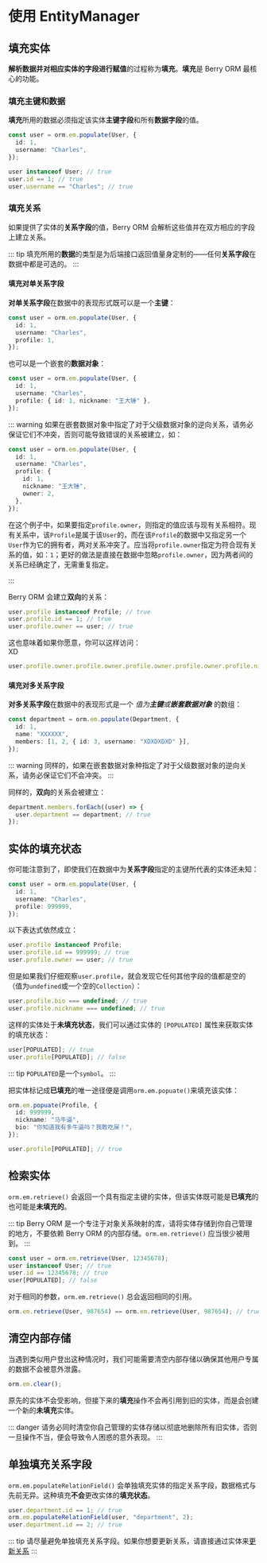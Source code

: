 # 使用 EntityManager

## 填充实体

**解析数据并对相应实体的字段进行赋值**的过程称为**填充**。**填充**是 Berry ORM 最核心的功能。

### 填充主键和数据

**填充**所用的数据必须指定该实体**主键字段**和所有**数据字段**的值。

```ts
const user = orm.em.populate(User, {
  id: 1,
  username: "Charles",
});
```

```ts
user instanceof User; // true
user.id == 1; // true
user.username == "Charles"; // true
```

### 填充关系

如果提供了实体的**关系字段**的值，Berry ORM 会解析这些值并在双方相应的字段上建立关系。

::: tip
填充所用的**数据**的类型是为后端接口返回值量身定制的——任何**关系字段**在数据中都是可选的。
:::

#### 填充对单关系字段

**对单关系字段**在数据中的表现形式既可以是一个**主键**：

```ts {4}
const user = orm.em.populate(User, {
  id: 1,
  username: "Charles",
  profile: 1,
});
```

也可以是一个嵌套的**数据对象**：

```ts {4}
const user = orm.em.populate(User, {
  id: 1,
  username: "Charles",
  profile: { id: 1, nickname: "王大锤" },
});
```

::: warning
如果在嵌套数据对象中指定了对于父级数据对象的逆向关系，请务必保证它们不冲突，否则可能导致错误的关系被建立，如：

```ts {2,7}
const user = orm.em.populate(User, {
  id: 1,
  username: "Charles",
  profile: {
    id: 1,
    nickname: "王大锤",
    owner: 2,
  },
});
```

在这个例子中，如果要指定`profile.owner`，则指定的值应该与现有关系相符。现有关系中，该`Profile`是属于该`User`的，而在该`Profile`的数据中又指定另一个`User`作为它的拥有者，两对关系冲突了。应当将`profile.owner`指定为符合现有关系的值，如：`1`；更好的做法是直接在数据中忽略`profile.owner`，因为两者间的关系已经确定了，无需重复指定。

:::

Berry ORM 会建立**双向**的关系：

```ts {3}
user.profile instanceof Profile; // true
user.profile.id == 1; // true
user.profile.owner == user; // true
```

这也意味着如果你愿意，你可以这样访问：  
XD

```ts {1}
user.profile.owner.profile.owner.profile.owner.profile.owner.profile.nickname; // 王大锤
```

#### 填充对多关系字段

**对多关系字段**在数据中的表现形式是一个 _值为**主键**或**嵌套数据对象**_ 的数组：

```ts {4}
const department = orm.em.populate(Department, {
  id: 1,
  name: "XXXXXX",
  members: [1, 2, { id: 3, username: "XDXDXDXD" }],
});
```

::: warning
同样的，如果在嵌套数据对象种指定了对于父级数据对象的逆向关系，请务必保证它们不会冲突。
:::

同样的，**双向**的关系会被建立：

```ts
department.members.forEach((user) => {
  user.department == department; // true
});
```

## 实体的填充状态

你可能注意到了，即使我们在数据中为**关系字段**指定的主键所代表的实体还未知：

```ts {4}
const user = orm.em.populate(User, {
  id: 1,
  username: "Charles",
  profile: 999999,
});
```

以下表达式依然成立：

```ts
user.profile instanceof Profile;
user.profile.id == 999999; // true
user.profile.owner == user; // true
```

但是如果我们仔细观察`user.profile`，就会发现它任何其他字段的值都是空的（值为`undefined`或一个空的`Collection`）：

```ts
user.profile.bio === undefined; // true
user.profile.nickname === undefined; // true
```

这样的实体处于**未填充状态**，我们可以通过实体的 `[POPULATED]` 属性来获取实体的填充状态：

```ts
user[POPULATED]; // true
user.profile[POPULATED]; // false
```

::: tip
`POPULATED`是一个`symbol`。
:::

把实体标记成**已填充**的唯一途径便是调用`orm.em.popuate()`来填充该实体：

```ts
orm.em.popuate(Profile, {
  id: 999999,
  nickname: "马牛逼",
  bio: "你知道我有多牛逼吗？我敢吃屎！",
});
```

```ts
user.profile[POPULATED]; // true
```

## 检索实体

`orm.em.retrieve()` 会返回一个具有指定主键的实体，但该实体既可能是**已填充**的也可能是**未填充的**。

::: tip
Berry ORM 是一个专注于对象关系映射的库，请将实体存储到你自己管理的地方，不要依赖 Berry ORM 的内部存储。`orm.em.retrieve()` 应当很少被用到。
:::

```ts {4}
const user = orm.em.retrieve(User, 12345678);
user instanceof User; // true
user.id == 12345678; // true
user[POPULATED]; // false
```

对于相同的参数，`orm.em.retrieve()` 总会返回相同的引用。

```ts
orm.em.retrieve(User, 987654) == orm.em.retrieve(User, 987654); // true
```

## 清空内部存储

当遇到类似用户登出这种情况时，我们可能需要清空内部存储以确保其他用户专属的数据不会被意外泄露。

```ts
orm.em.clear();
```

原先的实体不会受影响，但接下来的**填充**操作不会再引用到旧的实体，而是会创建一个新的**未填充**实体。

::: danger
请务必同时清空你自己管理的实体存储以彻底地删除所有旧实体，否则一旦操作不当，便会导致令人困惑的意外表现。
:::

## 单独填充关系字段

`orm.em.populateRelationField()` 会单独填充实体的指定关系字段，数据格式与先前无异。这种填充**不会**更改实体的**填充状态**。

```ts {2}
user.department.id == 1; // true
orm.em.populateRelationField(user, "department", 2);
user.department.id == 2; // true
```

::: tip
请尽量避免单独填充关系字段。如果你想要更新关系，请直接通过实体来[更新关系](./updating-entities.html#更新关系)
:::
